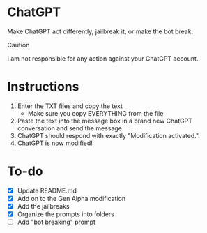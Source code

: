 # ChatGPT
Make ChatGPT act differently, jailbreak it, or make the bot break.

> [!Caution]
> I am not responsible for any action against your ChatGPT account.

# Instructions
1. Enter the TXT files and copy the text
    - Make sure you copy EVERYTHING from the file
2. Paste the text into the message box in a brand new ChatGPT conversation and send the message
3. ChatGPT should respond with exactly "Modification activated.".
4. ChatGPT is now modified!

# To-do
- [x] Update README.md
- [x] Add on to the Gen Alpha modification
- [x] Add the jailbreaks
- [x] Organize the prompts into folders
- [ ] Add "bot breaking" prompt
